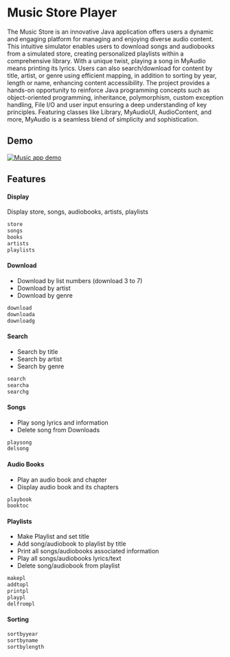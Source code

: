 
# Music Store Player

The Music Store is an innovative Java application offers users a dynamic and engaging platform for managing and enjoying diverse audio content. This intuitive simulator enables users to download songs and audiobooks from a simulated store, creating personalized playlists within a comprehensive library. With a unique twist, playing a song in MyAudio means printing its lyrics. Users can also search/download for content by title, artist, or genre using efficient mapping, in addition to sorting by year, length or name, enhancing content accessibility. The project provides a hands-on opportunity to reinforce Java programming concepts such as  object-oriented programming, inheritance, polymorphism, custom exception handling, File I/O and user input ensuring a deep understanding of key principles. Featuring classes like Library, MyAudioUI, AudioContent, and more, MyAudio is a seamless blend of simplicity and sophistication.

## Demo

[![Music app demo](https://img.youtube.com/vi/MKKNXEEnRPc/sddefault.jpg)](https://youtu.be/MKKNXEEnRPc)

## Features

#### Display

Display store, songs, audiobooks, artists, playlists

```bash
store
songs
books
artists
playlists
```

#### Download

- Download by list numbers (download 3 to 7)
- Download by artist
- Download by genre

```bash
download
downloada
downloadg
```

#### Search

- Search by title
- Search by artist
- Search by genre

```bash
search
searcha
searchg
```

#### Songs
- Play song lyrics and information
- Delete song from Downloads

```bash
playsong
delsong
```
#### Audio Books
- Play an audio book and chapter
- Display audio book and its chapters
```bash
playbook
booktoc
```

#### Playlists
- Make Playlist and set title
- Add song/audiobook to playlist by title
- Print all songs/audiobooks associated information
- Play all songs/audiobooks lyrics/text
- Delete song/audiobook from playlist
```bash
makepl 
addtopl 
printpl 
playpl 
delfrompl
```

#### Sorting
```bash
sortbyyear 
sortbyname 
sortbylength
```
